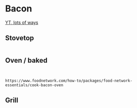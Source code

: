# Bacon


[YT, lots of ways](https://www.youtube.com/watch?v=diNLLemUOBg)


## Stovetop
```

```


## Oven / baked
```


https://www.foodnetwork.com/how-to/packages/food-network-essentials/cook-bacon-oven
```


## Grill
```

```


## 
```

```


## 
```

```


## 
```

```


## 
```

```
